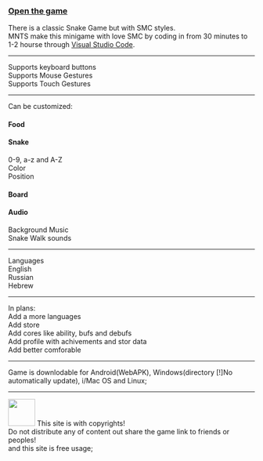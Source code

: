 <h3><a href="https://dragonhtmil.github.io/mnts.smc.org/">Open the game</a></h3>
There is a classic Snake Game but with SMC styles.<br>
MNTS make this minigame with love SMC by coding in from 30 minutes to 1-2 hourse through <a href="https://code.visualstudio.com">Visual Studio Code</a>.
<hr>
Supports keyboard buttons<br>
Supports Mouse Gestures<br>
Supports Touch Gestures
<hr>
Can be customized:<br>
<h4>Food</h4>
<h4>Snake</h4>
0-9, a-z and A-Z<br>
Color<br>
Position
<h4>Board</h4>
<h4>Audio</h4>
Background Music<br>
Snake Walk sounds
<hr>
Languages<br>
  English<br>
  Russian<br>
  Hebrew<br>
<hr>
In plans:<br>
Add a more languages<br>
Add store<br>
Add cores like ability, bufs and debufs<br>
Add profile with achivements and stor data<br>
Add better comforable
<hr>
Game is downlodable for Android(WebAPK), Windows(directory [!]No automatically update), i/Mac OS and Linux;
<hr>
<img src="https://github.com/user-attachments/assets/9fc9ef63-7696-4ee0-9cb1-be625d87cf9b" style="width: 55px; height: 55px">
This site is with copyrights!<br>
Do not distribute any of content out share the game link to friends or peoples!<br>
and this site is free usage;
